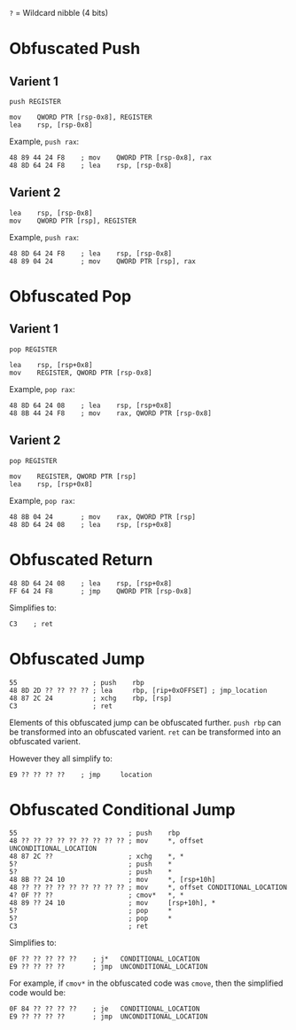 `?` = Wildcard nibble (4 bits)

# Obfuscated Push

## Varient 1
`push REGISTER`
```
mov    QWORD PTR [rsp-0x8], REGISTER
lea    rsp, [rsp-0x8]
```

Example, `push rax`:
```
48 89 44 24 F8    ; mov    QWORD PTR [rsp-0x8], rax
48 8D 64 24 F8    ; lea    rsp, [rsp-0x8]
```

## Varient 2

```
lea    rsp, [rsp-0x8]
mov    QWORD PTR [rsp], REGISTER
```

Example, `push rax`:
```
48 8D 64 24 F8    ; lea    rsp, [rsp-0x8]
48 89 04 24       ; mov    QWORD PTR [rsp], rax
```

# Obfuscated Pop

## Varient 1

`pop REGISTER`
```
lea    rsp, [rsp+0x8]
mov    REGISTER, QWORD PTR [rsp-0x8]
```

Example, `pop rax`:
```
48 8D 64 24 08    ; lea    rsp, [rsp+0x8]
48 8B 44 24 F8    ; mov    rax, QWORD PTR [rsp-0x8]
```

## Varient 2

`pop REGISTER`
```
mov    REGISTER, QWORD PTR [rsp]
lea    rsp, [rsp+0x8]
```

Example, `pop rax`:
```
48 8B 04 24       ; mov    rax, QWORD PTR [rsp]
48 8D 64 24 08    ; lea    rsp, [rsp+0x8]
```

# Obfuscated Return
```
48 8D 64 24 08    ; lea    rsp, [rsp+0x8]
FF 64 24 F8       ; jmp    QWORD PTR [rsp-0x8]
```

Simplifies to:
```
C3    ; ret
```

# Obfuscated Jump

```
55                   ; push    rbp
48 8D 2D ?? ?? ?? ?? ; lea     rbp, [rip+0xOFFSET] ; jmp_location
48 87 2C 24          ; xchg    rbp, [rsp]
C3                   ; ret
```

Elements of this obfuscated jump can be obfuscated further.
`push rbp` can be transformed into an obfuscated varient.
`ret` can be transformed into an obfuscated varient. 

However they all simplify to:
```
E9 ?? ?? ?? ??    ; jmp     location
```

# Obfuscated Conditional Jump

```
55                            ; push    rbp
48 ?? ?? ?? ?? ?? ?? ?? ?? ?? ; mov     *, offset UNCONDITIONAL_LOCATION
48 87 2C ??                   ; xchg    *, *
5?                            ; push    *
5?                            ; push    *
48 8B ?? 24 10                ; mov     *, [rsp+10h]
48 ?? ?? ?? ?? ?? ?? ?? ?? ?? ; mov     *, offset CONDITIONAL_LOCATION
4? 0F ?? ??                   ; cmov*   *, *
48 89 ?? 24 10                ; mov     [rsp+10h], *
5?                            ; pop     *
5?                            ; pop     *
C3                            ; ret
```

Simplifies to:

```
0F ?? ?? ?? ?? ??    ; j*   CONDITIONAL_LOCATION
E9 ?? ?? ?? ??       ; jmp  UNCONDITIONAL_LOCATION
```

For example, if `cmov*` in the obfuscated code was `cmove`, then the simplified code would be:

```
0F 84 ?? ?? ?? ??    ; je   CONDITIONAL_LOCATION
E9 ?? ?? ?? ??       ; jmp  UNCONDITIONAL_LOCATION
```

